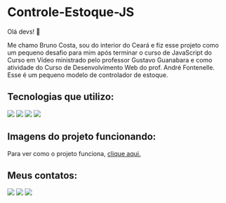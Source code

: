 # Controle-Estoque-JS

Olá devs! 👋

Me chamo Bruno Costa, sou do interior do Ceará e fiz esse projeto como um pequeno desafio para mim após terminar o curso de JavaScript do Curso em Vídeo ministrado pelo professor Gustavo Guanabara e como atividade do Curso de Desenvolvimento Web do prof. André Fontenelle. Esse é um pequeno modelo de controlador de estoque.

## Tecnologias que utilizo:

<img src="https://img.shields.io/badge/HTML5-E34F26?style=for-the-badge&logo=html5&logoColor=white"><nobr>
<img src="https://img.shields.io/badge/CSS3-1572B6?style=for-the-badge&logo=css3&logoColor=white">
<img src="https://img.shields.io/badge/JavaScript-323330?style=for-the-badge&logo=javascript&logoColor=F7DF1E">
<img src="https://img.shields.io/badge/Bootstrap-563D7C?style=for-the-badge&logo=bootstrap&logoColor=white">
  
## Imagens do projeto funcionando:

Para ver como o projeto funciona, <a href="https://github.com/Bruno-Costa-fig/Controle-Estoque-JS/tree/main/imgs-projeto-funcionando">clique aqui.</a>
  
## Meus contatos:

<a href="mailto:brunocf.dev@gmail.com"><img src="https://img.shields.io/badge/Gmail-D14836?style=for-the-badge&logo=gmail&logoColor=white"></a>
<a href="https://www.instagram.com/brunocosta.fig/"><img src="https://img.shields.io/badge/Instagram-E4405F?style=for-the-badge&logo=instagram&logoColor=white"></a>
<a href="https://www.linkedin.com/in/bruno-costa-figueiredo-b9b3141a2/"><img src="https://img.shields.io/badge/LinkedIn-0077B5?style=for-the-badge&logo=linkedin&logoColor=white"></a>
